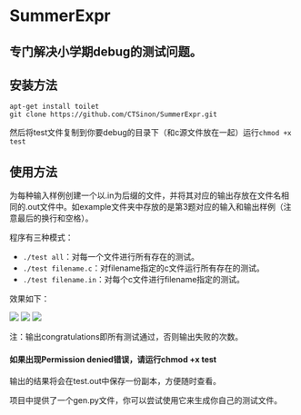 # SummerExpr

## 专门解决小学期debug的测试问题。

## 安装方法

```
apt-get install toilet
git clone https://github.com/CTSinon/SummerExpr.git
```

然后将test文件复制到你要debug的目录下（和c源文件放在一起）运行`chmod +x test`

## 使用方法

为每种输入样例创建一个以.in为后缀的文件，并将其对应的输出存放在文件名相同的.out文件中。如example文件夹中存放的是第3题对应的输入和输出样例（注意最后的换行和空格）。

程序有三种模式：

- `./test all`：对每一个文件进行所有存在的测试。
- `./test filename.c`：对filename指定的c文件运行所有存在的测试。
- `./test filename.in`：对每个c文件进行filename指定的测试。

效果如下：

![](https://tva1.sinaimg.cn/large/007S8ZIlly1gg4x7wn916j31c00u07eq.jpg)
![](https://tva1.sinaimg.cn/large/007S8ZIlly1gg4x7wy5vvj31c00u0dqv.jpg)
![](https://tva1.sinaimg.cn/large/007S8ZIlly1gg4xu435njj31c00u0akt.jpg)

注：输出congratulations即所有测试通过，否则输出失败的次数。

#### 如果出现Permission denied错误，请运行chmod +x test

输出的结果将会在test.out中保存一份副本，方便随时查看。

项目中提供了一个gen.py文件，你可以尝试使用它来生成你自己的测试文件。
